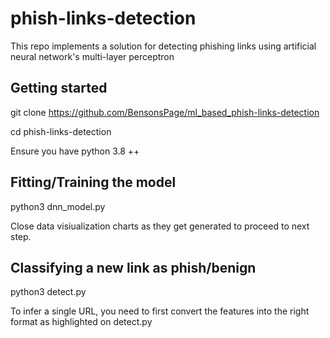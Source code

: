 # phish-links-detection

This repo implements a solution for detecting phishing links using artificial neural network's multi-layer perceptron

## Getting started
git clone https://github.com/BensonsPage/ml_based_phish-links-detection

cd phish-links-detection

Ensure you have python 3.8 ++

## Fitting/Training the model

python3 dnn_model.py

Close data visiualization charts as they get generated to proceed to next step.

## Classifying a new link as phish/benign

python3 detect.py

To infer a single URL, you need to first convert the features into the right format as highlighted on detect.py
